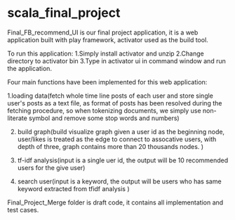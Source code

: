 # scala_final_project

Final_FB_recommend_UI is our final project application, it is a web application built with play framework,
activator used as the build tool.

To run this application:
1.Simply install activator and unzip
2.Change directory to activator bin
3.Type in activator ui in command window and run the application.


Four main functions have been implemented for this web application:




1.loading data(fetch whole time line posts of each user and store single user's posts as a text file,
               as format of posts has been resolved during the fetching procedure, so when tokenizing 
               documents, we simply use non-literate symbol and remove some stop words and numbers)
               
2. build graph(build visualize graph given a user id as the beginning node, user/likes is treated as the edge to
               connect to assocative users, with depth of three, graph contains more than 20 thousands
               nodes. )
               
3. tf-idf analysis(input is a single uer id, the output will be 10 recommended users for the give user)

4. search user(input is a keyword, the output will be users who has same keyword extracted from tfidf analysis )


Final_Project_Merge folder is draft code, it contains all  implementation and test cases.







